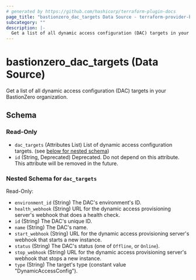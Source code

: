 ```yaml
---
# generated by https://github.com/hashicorp/terraform-plugin-docs
page_title: "bastionzero_dac_targets Data Source - terraform-provider-bastionzero"
subcategory: ""
description: |-
  Get a list of all dynamic access configuration (DAC) targets in your BastionZero organization.
---
```


# bastionzero_dac_targets (Data Source)

Get a list of all dynamic access configuration (DAC) targets in your BastionZero organization.



<!-- schema generated by tfplugindocs -->
## Schema

### Read-Only

- `dac_targets` (Attributes List) List of dynamic access configuration targets. (see [below for nested schema](#nestedatt--dac_targets))
- `id` (String, Deprecated) Deprecated. Do not depend on this attribute. This attribute will be removed in the future.

<a id="nestedatt--dac_targets"></a>
### Nested Schema for `dac_targets`

Read-Only:

- `environment_id` (String) The DAC's environment's ID.
- `health_webhook` (String) URL for the dynamic access provisioning server's webhook that does a health check.
- `id` (String) The DAC's unique ID.
- `name` (String) The DAC's name.
- `start_webhook` (String) URL for the dynamic access provisioning server's webhook that starts a new instance.
- `status` (String) The DAC's status (one of `Offline`, or `Online`).
- `stop_webhook` (String) URL for the dynamic access provisioning server's webhook that stops a new instance.
- `type` (String) The target's type (constant value "DynamicAccessConfig").


